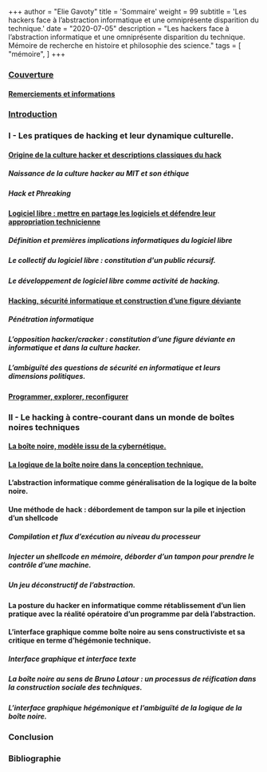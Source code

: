 +++
author = "Elie Gavoty"
title = 'Sommaire'
weight = 99
subtitle =   'Les hackers face à l’abstraction informatique et une omniprésente disparition du technique.'
date = "2020-07-05"
description = "Les hackers face à l’abstraction informatique et une omniprésente disparition du technique. Mémoire de recherche en histoire et philosophie des science."
tags = [
	"mémoire",
]
+++

### [Couverture](../00-couverture)
#### [Remerciements et informations](../02-remerciements-et-informations)

### [Introduction](../03-introduction)

### I - Les pratiques de hacking et leur dynamique culturelle.

#### [Origine de la culture hacker et descriptions classiques du hack](../04-origine-de-la-culture-hacker-et-descriptions-classiques-du-hack/)
##### Naissance de la culture hacker au MIT et son éthique
##### Hack et Phreaking

#### [Logiciel libre : mettre en partage les logiciels et défendre leur appropriation technicienne](../05-logiciel-libre-mettre-en-partage-les-logiciels-et-défendre-leur-appropriation-technicienne/)
##### Définition et premières implications informatiques du logiciel libre
##### Le collectif du logiciel libre : constitution d'un public récursif.
##### Le développement de logiciel libre comme activité de hacking.

#### [Hacking, sécurité informatique et construction d’une figure déviante](../06-hacking-sécurité-informatique-et-construction-dune-figure-déviante/)
##### Pénétration informatique
##### L’opposition hacker/cracker : constitution d’une figure déviante en informatique et dans la culture hacker.
##### L’ambiguïté des questions de sécurité en informatique et leurs dimensions politiques.

#### [Programmer, explorer, reconfigurer](../07-programmer-explorer-reconfigurer/)

### II - Le hacking à contre-courant dans un monde de boîtes noires techniques

#### [La boîte noire, modèle issu de la cybernétique.](../09-la-boîte-noire-modèle-issu-de-la-cybernétique/)

#### [La logique de la boîte noire dans la conception technique.](../10-la-logique-de-la-boîte-noire-dans-la-conception-technique/)

#### L’abstraction informatique comme généralisation de la logique de la boîte noire.

#### Une méthode de hack : débordement de tampon sur la pile et injection d’un shellcode
##### Compilation et flux d’exécution au niveau du processeur
##### Injecter un shellcode en mémoire, déborder d’un tampon pour prendre le contrôle d’une machine.
##### Un jeu déconstructif de l’abstraction.

#### La posture du hacker en informatique comme rétablissement d’un lien pratique avec la réalité opératoire d’un programme par delà l’abstraction.

#### L’interface graphique comme boîte noire au sens constructiviste et sa critique en terme d’hégémonie technique.
##### Interface graphique et interface texte
##### La boîte noire au sens de Bruno Latour : un processus de réification dans la construction sociale des techniques.
##### L’interface graphique hégémonique et l’ambiguïté de la logique de la boîte noire.

### Conclusion

### Bibliographie